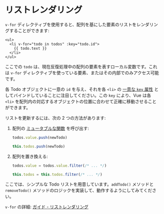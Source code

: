# リストレンダリング

`v-for` ディレクティブを使用すると、配列を基にした要素のリストをレンダリングすることができます:

```vue-html
<ul>
  <li v-for="todo in todos" :key="todo.id">
    {{ todo.text }}
  </li>
</ul>
```

ここでの `todo` は、現在反復処理中の配列の要素を表すローカル変数です。これは `v-for` ディレクティブを使っている要素、またはその内部でのみアクセス可能です。

各 Todo オブジェクトに一意の `id` を与え、それを各 `<li>` の <a target="_blank" href="/api/built-in-special-attributes.html#key">一意な `key` 属性</a> としてバインドしていることに注目してください。この `key` により、Vue は各 `<li>` を配列内の対応するオブジェクトの位置に合わせて正確に移動させることができます。

リストを更新するには、次の 2 つの方法があります:

1. 配列の [ミュータブルな関数](https://stackoverflow.com/questions/9009879/which-javascript-array-functions-are-mutating) を呼び出す:

   <div class="composition-api">

   ```js
   todos.value.push(newTodo)
   ```

     </div>
     <div class="options-api">

   ```js
   this.todos.push(newTodo)
   ```

   </div>

2. 配列を置き換える:

   <div class="composition-api">

   ```js
   todos.value = todos.value.filter(/* ... */)
   ```

     </div>
     <div class="options-api">

   ```js
   this.todos = this.todos.filter(/* ... */)
   ```

   </div>

ここでは、シンプルな Todo リストを用意しています。`addTodo()` メソッドと `removeTodo()` メソッドのロジックを実装して、動作するようにしてみてください。

`v-for` の詳細: <a target="_blank" href="/guide/essentials/list.html">ガイド - リストレンダリング</a>

